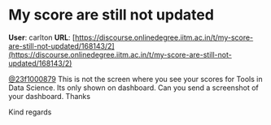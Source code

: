 # My score are still not updated

**User**: carlton
**URL**: [https://discourse.onlinedegree.iitm.ac.in/t/my-score-are-still-not-updated/168143/2](https://discourse.onlinedegree.iitm.ac.in/t/my-score-are-still-not-updated/168143/2)

[@23f1000879](/u/23f1000879) This is not the screen where you see your scores for Tools in Data Science. Its only shown on dashboard. Can you send a screenshot of your dashboard. Thanks

Kind regards

